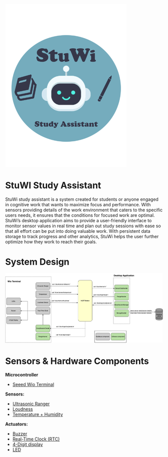 ![StuWi Study Assistant](/docs/images/StuWi-logo.png)

# StuWI Study Assistant

StuWi study assistant is a system created for students or anyone engaged in cognitive work that wants to maximize focus and performance. With sensors providing details of the work environment that caters to the specific users needs, it ensures that the conditions for focused work are optimal. StuWi’s desktop application aims to provide a user-friendly interface to monitor sensor values in real time and plan out study sessions with ease so that all effort can be put into doing valuable work. With persistent data storage to track progress and other analytics, StuWi helps the user further optimize how they work to reach their goals.


# System Design 

![StuWi Study Assistant](/docs/images/Architecture_Diagram.png)


# Sensors & Hardware Components

**Microcontroller**
* [Seeed Wio Terminal](https://wiki.seeedstudio.com/Wio-Terminal-Getting-Started/)

**Sensors:**
* [Ultrasonic Ranger](https://wiki.seeedstudio.com/Grove-Ultrasonic_Ranger/)
* [Loudness](https://wiki.seeedstudio.com/Grove-Loudness_Sensor/)
* [Temperature + Humidity](https://wiki.seeedstudio.com/Grove-TemperatureAndHumidity_Sensor/)

**Actuators:** 
* [Buzzer](https://wiki.seeedstudio.com/Grove-Buzzer/)
* [Real-Time Clock (RTC)](https://wiki.seeedstudio.com/Grove-RTC/)
* [4-Digit display](https://wiki.seeedstudio.com/Grove-4-Digit_Display/)
* [LED](https://www.seeedstudio.com/Grove-Multi-Color-Flash-LED-5mm.html)
